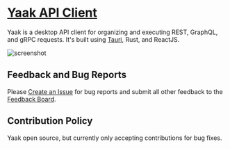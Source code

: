 # [Yaak API Client](https://yaak.app)

Yaak is a desktop API client for organizing and executing REST, GraphQL, and gRPC
requests. It's built using [Tauri](https://tauri.app), Rust, and ReactJS.

![screenshot](https://github.com/user-attachments/assets/f18e963f-0b68-4ecb-b8b8-cb71aa9aec02)


## Feedback and Bug Reports

Please [Create an Issue](https://github.com/yaakapp/app/issues/new) for bug reports and
submit all other feedback to the [Feedback Board](https://feedback.yaak.app).

## Contribution Policy

Yaak open source, but currently only accepting contributions for bug fixes.
